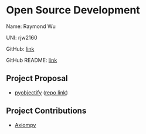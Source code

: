 # Open Source Development

Name: Raymond Wu

UNI: rjw2160

GitHub: [link](https://github.com/wu-rymd)

GitHub README: [link](https://github.com/wu-rymd/wu-rymd/blob/main/README.md)

## Project Proposal

- [pyobjectify](../projects/python/objectify.md) ([repo link](https://github.com/wu-rymd/pyobjectify))

## Project Contributions

- [Axiompy](../projects/python/axiompy.md)
